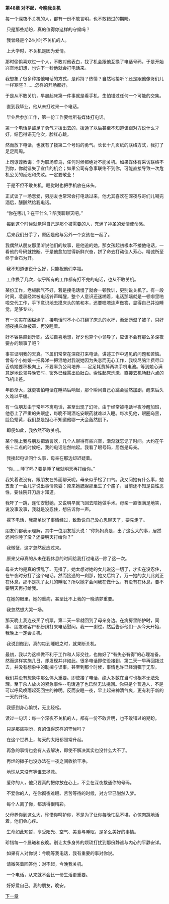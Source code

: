 **第48章 对不起，今晚我关机**

  每一个深夜不关机的人，都有一份不敢言明，也不敢错过的期盼。 

​    只是那些期盼，真的值得你这样的守候吗？ 

​    我曾经是个24小时不关机的人。 

​    上大学时，不关机是因为爱情。 

​    那时偷偷喜欢过一个人，不敢对他表白，找了机会跟他互换了电话号码，于是开始兴奋地幻想，也许下一秒他就会打电话来。 

​    我想象了很多种接他电话的方式，是矜持？热情？自然地接听？还是跟他像哥们儿一样寒暄？……怎样的开场都好。 

​    于是从不敢关机，早晨起床第一件事就是看手机，生怕错过任何一个可能的交集。 

​    直到我毕业，他从未打过来一个电话。 

​    毕业后参加工作，第一份工作要给所有媒体打电话。 

​    第一个电话是鼓足了勇气才拨出去的，拨通了以后甚至不知道该跟对方说什么才好，结巴得语无伦次，脸红心跳。 

​    然而放下电话，也就有了拨第二个号码的勇气。长长十几页纸的联络方式，我打了足足两周。 

​    上司谆谆教诲：作为职场菜鸟，任何时候都绝对不能关机。如果媒体有采访联络不到你，你就错失了宣传的机会；如果公司有急事联络不到你，可能直接导致一次危机公关的延迟和失败。一定要敬业！ 

​    于是不但不敢关机，睡觉时也把手机放在床头。 

​    正式谈了一场恋爱，男朋友也常常会打电话过来，他尤其喜欢在深夜与哥们儿喝完酒后，醺醺然给我电话。 

​    “你在哪儿？在干什么？陪我聊聊天吧。” 

​    每到这个时候就觉得自己是那个被需要的人，充满了神圣的爱情使命感。 

​    后来我们分手了，原因是他与另外一个女孩在一起了。 

​    我偶然从朋友那里听说他们的故事，是他追的她。那女孩起初根本不接他电话，一看他的号码就按断。于是他愈加觉得新鲜兴奋，拼了命去打动佳人芳心，精诚所至终于金石为开。 

​    我不知道该说什么好，只能祝他们幸福。 

​    工作换了几次，似乎所有的工作都有打不完的电话，也从不敢关机。 

​    某份工作，老板脾气不好，若是接电话慢了就会一顿教训，更别说关机了。有一段时间，凌晨经常被电话铃声叫醒，整个人意识还迷糊着，电话那端就是一顿噼里啪啦交代工作，手下意识地去摸床头的笔和本，还要嗯嗯连声做答，显得自己并没睡觉，足够专业。 

​    有一次实在困糊涂了，接电话时不小心打翻了床头的水杯，淅沥沥湿了被子，只好彻夜换床单被罩，再没睡着。 

​    好不容易熬到升职。沾沾自喜地想，好歹也算个小领导了，应该不会有那么多深夜要办的琐事了吧？ 

​    事实证明我的天真。下属们常常在深夜打来电话，讲述工作中遇见的问题和苦恼。曾有个小姑娘一把鼻涕一把泪地对我说她因为失恋而无心工作，我绞尽脑汁费尽口舌劝她要积极向上，不要辜负公司培养……足足耗费掉两块手机电池。等到她心满意足地说领导晚安时，窗外已经露出鱼肚白。索性起床洗漱，直接去机场赶六点的飞机出差。 

​    年龄渐大，就更害怕电话在睡熟后响起，那个瞬间自己心跳会猛然加剧，醒来后久久难以平缓。 

​    有一位朋友由于常年不离电话，甚至出现了幻听。由于经常被电话半夜吵醒加班，他患上了严重的失眠症，每晚不喝酒吃安眠药就难以入睡。每次见他，眼圈乌黑，脸色蜡黄，我们总是担心不知道他哪一天会轰然倒下。 

​    即便如此，我依然不敢关机。 

​    某个晚上我与朋友把酒言欢，几个人聊得有些兴奋，渐渐就忘记了时间。大约在午夜十二点的时候吧，我的电话忽然响起。我看了眼号码，居然是母亲。 

​    我接起电话问什么事，母亲在那边却迟疑着。 

​    “你……睡了吗？要是睡了我就明天再打给你。” 

​    我笑着说没有，跟朋友在外面聊天呢。母亲似乎松了口气。我又问她有什么事，她支吾了一会儿才说出事情原委：原来她腮腺那里生了个瘤子，目前还不知是良性恶性，要住院开刀后才知道。 

​    我吓了一跳，连忙安慰她，又说明早就飞回去陪她做手术。母亲一直很满足地笑，说没事没事，我就是没忍住，想告诉你一声。 

​    撂下电话，我简单说了事情经过，致歉说自己没心思聊天了，要先走了。 

​    朋友们都表示理解，其中一位朋友摇头说：“你妈妈真是，出了这么大的事，居然还问你睡了没？还要明天打给你？” 

​    我微怔，这才忽然反应过来。 

​    原来父母真的从未在我休息的时间给我打过电话--除了这一次。 

​    母亲大约是真的慌乱了、无措了，她太想对她的女儿说这一切了，才实在没忍住，在午夜时分打了这个电话。然而接通的一刹那，她又后悔了，万一她的女儿此刻正在休息，那不是扰了女儿的睡眠？所以她才会问我在做什么，有没有在休息，要不要明天再打给我。 

​    在她的眼里，她的重病，甚至比不上我的一晚清梦重要。 

​    我忽然想大哭一场。 

​    那天晚上我连夜买了机票，第二天一早就回到了母亲身边。在病房里陪护时，同事、朋友和客户都纷纷打来电话慰问。我一一谢过，然后告诉他们--从今天开始，我晚上一定会关机。 

​    我说到做到，真的每到睡眠之时，就果断关机。 

​    最初，我以为这样做不利于工作和人际交往，也做好了“有失必有得”的心理准备。然而这样实施几日，却发现并非如此。很多电话即使没接到，第二天一早再回拨过去，并没有想象中的耽搁与误事。甚至到那个时候，事情也许已经消弭于无形。 

​    我们并没有想象中那么伟大重要。即使接了电话，绝大多数在当时也根本无法处理。至于杀人放火的紧急事件--电话通了也已然无法挽回。你只是个普通人，不是可以呼风唤雨起死回生的神明。反而安睡一夜，早上起来神清气爽，更有利于新的一天的开场。 

​    我感到身心愉悦，无比轻松。 

​    读过一句话：每一个深夜不关机的人，都有一份不敢言明，也不敢错过的期盼。 

​    只是那些期盼，真的值得这样的守候吗？ 

​    在这个世界上，每天的太阳都照常升起。 

​    再急的事情也会有人去解决，即使不解决其实也没什么大不了。 

​    再烂的摊子也没办法在一夜之间收拾干净。 

​    地球从来没有等谁去拯救。 

​    爱你的人，他只要真的把你放在心上，不会在深夜拨通你的号码。 

​    不爱你的人，在你彻夜难眠、苦苦等待的时候，对方早已酣然入梦。 

​    每个人离了你，都活得很精彩。 

​    父母养你到这么大，珍惜你呵护你，不是为了让你每晚忙乱不堪，心惊肉跳地活着。他们会心疼。 

​    生命如此短暂，享受阳光、空气、美食与睡眠，是多么美好的事情。 

​    珍惜每一个晨曦和夜晚。别让太多身外的烦琐打扰到那份静谧与内心的平静安详。 

​    如果有人对你说：今晚等我电话，我有重要的事对你说。 

​    请微笑着回答他：对不起，今晚我关机。 

​    一个电话，从来就不会比一份生活更重要。 

​    好好爱自己。我的朋友，晚安。  



[下一章](https://github.com/LiQinglin007/liqinglin/blob/master/%E4%B8%80%E5%88%87%E9%83%BD%E6%98%AF%E6%9C%80%E5%A5%BD%E7%9A%84%E5%AE%89%E6%8E%92/%E7%AC%AC49%E7%AB%A0%20%E4%BD%95%E5%A4%84%E7%94%9F%E6%B4%BB%E4%B8%8D%E8%8B%A6%E6%A5%9A.md) 